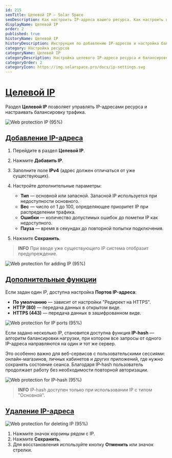 ```yaml
---
id: 215
seoTitle: Целевой IP — Solar Space
seoDescription: Как настроить IP-адреса вашего ресурса. Как настроить несколько IP-адресов в личном кабинете. Как удалить IP-адреса вашего ресурса — пошаговая инструкция Solar Space
displayName: Целевой IP
order: 2
published: true
historyName: Целевой IP
historyDescription: Инструкция по добавлению IP-адресов и настройка балансировки трафика с дополнительными функциями
category: Настройка ресурсов
categoryName: Целевой IP
categoryDescription: Настройка целевого IP-адреса ресурса и балансировка трафика
categoryOrder: 2
categoryIcon: https://img.solarspace.pro/docs/ip-settings.svg
---
```





# [Целевой IP](ip-settings)

Раздел **Целевой IP** позволяет управлять IP-адресами ресурса и настраивать балансировку трафика.

![Web protection IP (95%)](https://img.solarspace.pro/docs/on-prem/web-protection/settings/web-protection-ip.png "Веб-защита — добавление IP")

## [Добавление IP-адреса](adding-ip)

1. Перейдите в раздел **Целевой IP**.
2. Нажмите **Добавить IP**.
3. Заполните поле **IPv4** (адрес должен отличаться от уже существующих).
4. Настройте дополнительные параметры:

   * **Тип** — основной или запасной. Запасной IP используется при недоступности основного.
   * **Вес** — число от 1 до 100, определяющее приоритет IP при распределении трафика.
   * **Ошибки** — количество допустимых ошибок до пометки IP как недоступного.
   * **Пауза** — время в секундах до повторной попытки подключения.
5. Нажмите **Сохранить**.

> **INFO**
> При вводе уже существующего IP система отобразит предупреждение.

![Web protection for adding IP (95%)](https://img.solarspace.pro/docs/on-prem/web-protection/settings/web-protection-for-adding-ip.png "Веб-защита — добавление IP")

## [Дополнительные функции](additional-functions)

Если задан один IP, доступна настройка **Портов IP-адреса**:

* **По умолчанию** — зависит от настройки "Редирект на HTTPS".
* **HTTP (80)** — передача данных в открытом виде.
* **HTTPS (443)** — передача данных в зашифрованном виде.

![Web protection for IP ports (95%)](https://img.solarspace.pro/docs/on-prem/web-protection/settings/web-protection-for-ip-ports.png "Веб-защита — порты IP")

Если задано несколько IP, становится доступна функция **IP-hash** — алгоритм балансировки нагрузки, при котором все запросы от одного IP-адреса направляются на один и тот же сервер.

Это особенно важно для веб-сервисов с пользовательскими сессиями: онлайн-магазинов, личных кабинетов и других приложений, где нужно сохранять состояние сеанса. Благодаря IP-hash пользователь продолжает работу без необходимости повторной авторизации.

![Web protection for IP-hash (95%)](https://img.solarspace.pro/docs/on-prem/web-protection/settings/web-protection-for-ip-hash.png "Веб-защита — IP-hash")

> **INFO**
> IP-hash доступен только при использовании IP с типом "Основной".

## [Удаление IP-адреса](deleting-ip)

![Web protection for deleting IP (95%)](https://img.solarspace.pro/docs/on-prem/web-protection/settings/web-protection-for-deleting-ip.png "Веб-защита — удаление IP")

1. Нажмите значок корзины рядом с IP.
2. Нажмите **Сохранить**.
3. Для восстановления используйте кнопку **Отменить** или значок стрелки.



